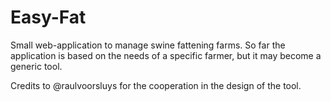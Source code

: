 # Easy-Fat
Small web-application to manage swine fattening farms. So far the application is based on the needs of a specific farmer, but it may become a generic tool.

Credits to @raulvoorsluys for the cooperation in the design of the tool.
